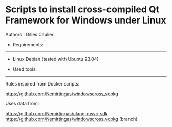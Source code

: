 Scripts to install cross-compiled Qt Framework for Windows under Linux
======================================================================

Authors : Gilles Caulier <caulier dot gilles at gmail dot com>

* Requirements:
---------------

- Linux Debian (tested with Ubuntu 23.04)

* Used tools:
-------------

Rules inspired from Docker scripts:

https://github.com/Nemirtingas/windowscross_vcpkg

Uses data from:

https://github.com/Nemirtingas/clang-msvc-sdk
https://github.com/Nemirtingas/windowscross_vcpkg (branch)
